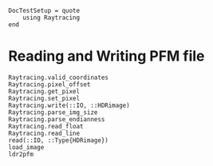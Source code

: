 ```@meta
DocTestSetup = quote
    using Raytracing
end
```

# Reading and Writing PFM file

```@docs
Raytracing.valid_coordinates
Raytracing.pixel_offset
Raytracing.get_pixel
Raytracing.set_pixel
Raytracing.write(::IO, ::HDRimage)
Raytracing.parse_img_size
Raytracing.parse_endianness
Raytracing.read_float
Raytracing.read_line
read(::IO, ::Type{HDRimage})
load_image
ldr2pfm
```